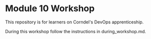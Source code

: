 # Module 10 Workshop

This repository is for learners on Corndel's DevOps apprenticeship.

During this workshop follow the instructions in during_workshop.md.